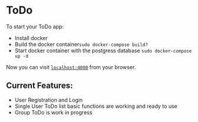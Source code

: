 # ToDo

To start your ToDo app:

  * Install docker
  * Build the docker container`sudo docker-compose build?`
  * Start docker container with the postgress database `sudo docker-compose up -d`

Now you can visit [`localhost:4000`](http://localhost:4000) from your browser.

## Current Features:

  * User Registration and Login
  * Single User ToDo list basic functions are working and ready to use
  * Group ToDo is work in progress
  
